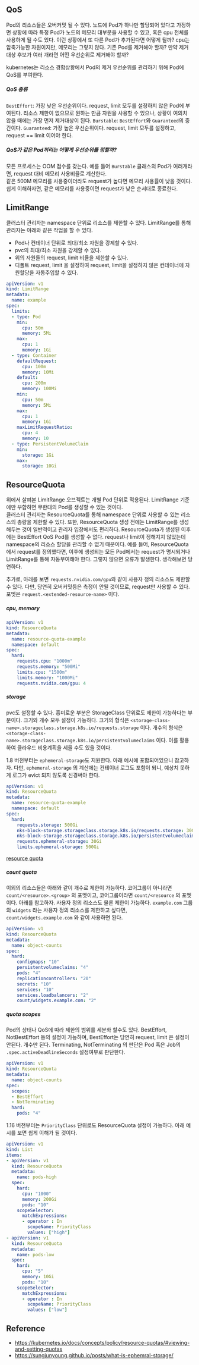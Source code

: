 ## QoS
Pod의 리소스들은 오버커밋 될 수 있다. 
노드에 Pod가 하나만 할당되어 있다고 가정하면 상황에 따라 특정 Pod가 노드의 메모리 대부분을 사용할 수 있고, 혹은 cpu 전체를 사용하게 될 수도 있다.
이런 상황에서 또 다른 Pod가 추가된다면 어떻게 될까? cpu는 압축가능한 자원이지만, 메모리는 그렇지 않다. 
기존 Pod를 제거해야 할까? 만약 제거 대상 후보가 여러 개라면 어떤 우선순위로 제거해야 할까?

kubernetes는 리소스 경합상황에서 Pod의 제거 우선순위를 관리하기 위해 Pod에 QoS를 부여한다.

##### QoS 종류
`BestEffort`: 가장 낮은 우선순위이다. request, limit 모두를 설정하지 않은 Pod에 부여된다. 리소스 제한이 없으므로 원하는 만큼 자원을 사용할 수 있으나, 상황이 여의치 않을 때에는 가장 먼저 제거대상이 된다. 
`Burstable`: `BestEffort`와 `Guaranteed`의 중간이다. 
`Guaranteed`: 가장 높은 우선순위이다. request, limit 모두를 설정하고, request == limit 이어야 한다. 


##### QoS가 같은 Pod끼리는 어떻게 우선순위를 정할까?
모든 프로세스는 OOM 점수를 갖는다. 예를 들어 `Burstable` 클래스의 Pod가 여러개라면, request 대비 메모리 사용비율로 계산한다.  
같은 500M 메모리를 사용중이더라도 request가 높다면 메모리 사용률이 낮을 것이다. 쉽게 이해하자면, 같은 메모리를 사용중이면 request가 낮은 순서대로 종료한다.



## LimitRange
클러스터 관리자는 namespace 단위로 리소스를 제한할 수 있다. LimitRange를 통해 관리자는 아래와 같은 작업을 할 수 있다.

- Pod나 컨테이너 단위로 최대/최소 자원을 강제할 수 있다.
- pvc의 최대/최소 자원을 강제할 수 있다.
- 위의 자원들의 request, limit 비율을 제한할 수 있다.
- 디폴트 request, limit 을 설정하여 request, limit을 설정하지 않은 컨테이너에 자원할당을 자동주입할 수 있다.

~~~yaml
apiVersion: v1
kind: LimitRange
metadata:
  name: example
spec:
  limits:
  - type: Pod
    min:
      cpu: 50m
      memory: 5Mi
    max:
      cpu: 1
      memory: 1Gi
  - type: Container
    defaultRequest:
      cpu: 100m
      memory: 10Mi
    default:
      cpu: 200m
      memory: 100Mi
    min:
      cpu: 50m
      memory: 5Mi
    max:
      cpu: 1
      memory: 1Gi
    maxLimitRequestRatio:
      cpu: 4
      memory: 10
  - type: PersistentVolumeClaim
    min:
      storage: 1Gi
    max:
      storage: 10Gi
~~~



## ResourceQuota
위에서 살펴본 LimitRange 오브젝트는 개별 Pod 단위로 적용된다. LimitRange 기준에만 부합하면 무한대의 Pod를 생성할 수 있는 것이다.  
클러스터 관리자는 ResourceQuota를 통해 namespace 단위로 사용할 수 있는 리소스의 총량을 제한할 수 있다.
또한, ResourceQuota 생성 전에는 LimitRange를 생성해두는 것이 일반적이고 관리자 입장에서도 편리하다.
ResourceQuota가 생성된 이후에는 BestEffort QoS Pod를 생성할 수 없다. request나 limit이 정해지지 않았는데 namespace의 리소스 할당을 관리할 수 없기 때문이다.
예를 들어, ResourceQuota에서 request를 정의헀다면, 이후에 생성되는 모든 Pod에서는 request가 명시되거나 LimitRange를 통해 자동부여해야 한다. 그렇지 않으면 오류가 발생한다. 
생각해보면 당연하다.

추가로, 아래를 보면 `requests.nvidia.com/gpu`와 같이 사용자 정의 리소스도 제한할 수 있다. 다만, 당연히 오버커밋등은 측정이 안될 것이므로, request만 사용할 수 있다.
포멧은 `request.<extended-resource-name>` 이다.

##### cpu, memory
~~~yaml
apiVersion: v1
kind: ResourceQuota
metadata:
  name: resource-quota-example
  namespace: default
spec:
  hard:
    requests.cpu: "1000m"
    requests.memory: "500Mi"
    limits.cpu: "1500m"
    limits.memory: "1000Mi"
    requests.nvidia.com/gpu: 4
~~~


##### storage
pvc도 설정할 수 있다. 흥미로운 부분은 StorageClass 단위로도 제한이 가능하다는 부분이다.
크기와 개수 모두 설정이 가능하다.
크기의 형식은 `<storage-class-name>.storageclass.storage.k8s.io/requests.storage` 이다.
개수의 형식은 `<storage-class-name>.storageclass.storage.k8s.io/persistentvolumeclaims` 이다.
이를 활용하여 클라우드 비용계획을 세울 수도 있을 것이다.  

1.8 버전부터는 `ephemeral-storage`도 지원한다. 아래 예시에 포함되어있으니 참고하자. 다만,
`ephemeral-storage` 의 계산에는 컨테이너 로그도 포함이 되니, 예상치 못하게 로그가 evict 되지 않도록 신경써야 한다.

~~~yaml
apiVersion: v1
kind: ResourceQuota
metadata:
  name: resource-quota-example
  namespace: default
spec:
  hard:
    requests.storage: 500Gi
    nks-block-storage.storageclass.storage.k8s.io/requests.storage: 30Gi
    nks-block-storage.storageclass.storage.k8s.io/persistentvolumeclaims: 5
    requests.ephemeral-storage: 30Gi
    limits.ephemeral-storage: 500Gi
~~~

[resource quota](./img/resource-quota.png)

##### count quota
이외의 리소스들은 아래와 같이 개수로 제한이 가능하다.
코어그룹이 아니라면 `count/<resource>.<group>` 의 포멧이고, 코어그룹이라면 `count/<resource` 의 포멧이다. 아래를 참고하자.
사용자 정의 리소스도 물론 제한이 가능하다. `example.com` 그룹의 `widgets` 라는 사용자 정의 리소스를 제한하고 싶다면, 
`count/widgets.example.com` 와 같이 사용하면 된다.

~~~yaml
apiVersion: v1
kind: ResourceQuota
metadata:
  name: object-counts
spec:
  hard:
    configmaps: "10"
    persistentvolumeclaims: "4"
    pods: "4"
    replicationcontrollers: "20"
    secrets: "10"
    services: "10"
    services.loadbalancers: "2"
    count/widgets.example.com: "2"
~~~

##### quota scopes
Pod의 상태나 QoS에 따라 제한의 범위를 세분화 할수도 있다.
BestEffort, NotBestEffort 등의 설정이 가능하며, BestEffort는 당연히 request, limit 은 설정이 안된다. 개수만 된다.
Terminating, NotTerminating 의 판단은 Pod 혹은 Job의 `.spec.activeDeadlineSeconds` 설정여부로 판단한다. 

~~~yaml
apiVersion: v1
kind: ResourceQuota
metadata:
  name: object-counts
spec:
  scopes:
  - BestEffort
  - NotTerminating
  hard:
    pods: "4"
~~~

1.16 버전부터는 `PriorityClass` 단위로도 ResourceQuota 설정이 가능하다.
아래 예시를 보면 쉽게 이해가 될 것이다.

~~~yaml
apiVersion: v1
kind: List
items:
- apiVersion: v1
  kind: ResourceQuota
  metadata:
    name: pods-high
  spec:
    hard:
      cpu: "1000"
      memory: 200Gi
      pods: "10"
    scopeSelector:
      matchExpressions:
      - operator : In
        scopeName: PriorityClass
        values: ["high"]
- apiVersion: v1
  kind: ResourceQuota
  metadata:
    name: pods-low
  spec:
    hard:
      cpu: "5"
      memory: 10Gi
      pods: "10"
    scopeSelector:
      matchExpressions:
      - operator : In
        scopeName: PriorityClass
        values: ["low"]
~~~

## Reference
- https://kubernetes.io/docs/concepts/policy/resource-quotas/#viewing-and-setting-quotas
- https://sungjunyoung.github.io/posts/what-is-ephemral-storage/